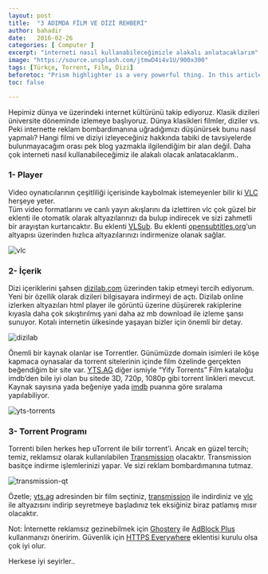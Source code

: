 ```yaml
---
layout: post
title:  "3 ADIMDA FİLM VE DİZİ REHBERİ"
author: bahadir
date:   2016-02-26
categories: [ Computer ]
excerpt: "interneti nasıl kullanabileceğimizle alakalı anlatacaklarım"
image: "https://source.unsplash.com/jtmwD4i4v1U/900x300" 
tags: [Türkçe, Torrent, Film, Dizi]
beforetoc: "Prism highlighter is a very powerful thing. In this article I'm going to show you what you can actually do with it, some tricks and tips while editing your post. Tocs is also enabled as you can see in summary."
toc: false

---
```


Hepimiz dünya ve üzerindeki internet kültürünü takip ediyoruz. Klasik dizileri üniversite döneminde izlemeye başlıyoruz. Dünya klasikleri filmler, diziler vs. Peki internette reklam bombardımanına uğradığımızı düşünürsek bunu nasıl yapmalı? Hangi filmi ve diziyi izleyeceğiniz hakkında tabiki de tavsiyelerde bulunmayacağım orası pek blog yazmakla ilgilendiğim bir alan değil. Daha çok interneti nasıl kullanabileceğimiz ile alakalı olacak anlatacaklarım..

### 1- Player

Video oynatıcılarının çeşitliliği içerisinde kaybolmak istemeyenler bilir ki  [VLC](http://www.videolan.org/vlc/)  herşeye yeter.  
Tüm video formatlarını ve canlı yayın akışlarını da izlettiren vlc çok güzel bir eklenti ile otomatik olarak altyazılarınızı da bulup indirecek ve sizi zahmetli bir arayıştan kurtarıcaktır. Bu eklenti  [VLSub](https://addons.videolan.org/p/1154045/). Bu eklenti [opensubtitles.org](http://www.opensubtitles.org/)‘un altyapısı üzerinden hızlıca altyazılarınızı indirmenize olanak sağlar.

![vlc](https://images.videolan.org/images/VLC-IconSmall.png)

### 2- İçerik

Dizi içeriklerini şahsen  [dizilab.com](http://www.dizilab.com/) üzerinden takip etmeyi tercih ediyorum. Yeni bir özellik olarak dizileri bilgisayara indirmeyi de açtı. Dizilab online izlerken altyazıları html player ile görüntü üzerine düşürerek rakiplerine kıyasla daha çok sıkıştırılmış yani daha az mb download ile izleme şansı sunuyor. Kotalı internetin ülkesinde yaşayan bizler için önemli bir detay.

![dizilab](https://dizilab.pw/template/assets/images/default-avatar.png)

Önemli bir kaynak olanlar ise Torrentler. Günümüzde domain isimleri ile köşe kapmaca oynasalar da torrent sitelerinin içinde film özelinde gerçekten beğendiğim bir site var.  [YTS.AG](http://www.yts.ag/) diğer ismiyle “Yify Torrents” Film kataloğu imdb’den bile iyi olan bu sitede 3D, 720p, 1080p gibi torrent linkleri mevcut. Kaynak sayısına yada beğeniye yada  [imdb](http://www.imdb.com/)  puanına göre sıralama yapılabiliyor.

![yts-torrents](https://encrypted-tbn0.gstatic.com/images?q=tbn:ANd9GcTAj_9kdcMleSLg3Ah1aMMQXPokGyaa7x3d0PLjMiGwL_MpcZzO )


### 3- Torrent Programı

Torrenti bilen herkes hep uTorrent ile bilir torrent’i. Ancak en güzel tercih; temiz, reklamsız olarak kullanılabilen  [Transmission](http://www.transmissionbt.com/)  olacaktır. Transmission basitçe indirme işlemlerinizi yapar. Ve sizi reklam bombardımanına tutmaz.

![transmission-qt](https://static.techspot.com/images2/downloads/topdownload/2014/05/transmission.png)

Özetle;  [yts.ag](http://yts.ag/)  adresinden bir film seçtiniz,  [transmission](http://www.transmissionbt.com/)  ile indirdiniz ve  [vlc](http://www.videolan.org/vlc/)  ile altyazısını indirip seyretmeye başladınız tek eksiğiniz biraz patlamış mısır olacaktır.

Not: İnternette reklamsız gezinebilmek için  [Ghostery](https://www.ghostery.com/try-us/download-browser-extension/) ile  [AdBlock Plus](https://adblockplus.org/)  kullanmanızı öneririm. Güvenlik için  [HTTPS Everywhere](https://www.eff.org/tr/https-everywhere)  eklentisi kurulu olsa çok iyi olur.

Herkese iyi seyirler..
